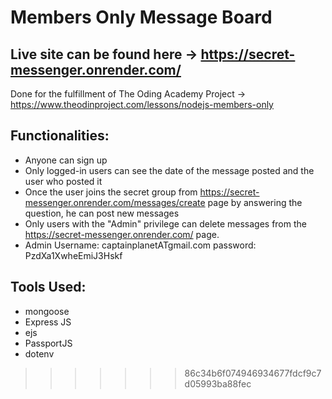 # Members Only Message Board
## Live site can be found here -> https://secret-messenger.onrender.com/

Done for the fulfillment of The Oding Academy Project -> https://www.theodinproject.com/lessons/nodejs-members-only

## Functionalities:
* Anyone can sign up
* Only logged-in users can see the date of the message posted and the user who posted it
* Once the user joins the secret group from https://secret-messenger.onrender.com/messages/create page by answering the question, he can post new messages
* Only users with the "Admin" privilege can delete messages from the https://secret-messenger.onrender.com/ page.
* Admin Username: captainplanetATgmail.com password: PzdXa1XwheEmiJ3Hskf

## Tools Used:
* mongoose
* Express JS
* ejs
* PassportJS
* dotenv
>>>>>>> 86c34b6f074946934677fdcf9c7d05993ba88fec
